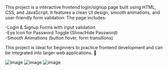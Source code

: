 This project is a interactive frontend login/signup page built using HTML, CSS, and JavaScript. It features a clean UI design, smooth animations, and user-friendly form validation. The page includes:

-Login & Signup Forms with input validation <br>
-Eye Icon for Password Toggle (Show/Hide Password)<br>
-Smooth Animations (button hover, form transitions)<br>

This project is ideal for beginners to practice frontend development and can be integrated into larger web applications. 🚀

![image](https://github.com/user-attachments/assets/cbc9ff65-6e65-43d6-935d-8707b50ae8c9)
![image](https://github.com/user-attachments/assets/850e593c-bbc0-4bc6-acd9-f29508813716)
![image](https://github.com/user-attachments/assets/baa5319c-1510-4cd0-9d7b-51d9380c7f76)
